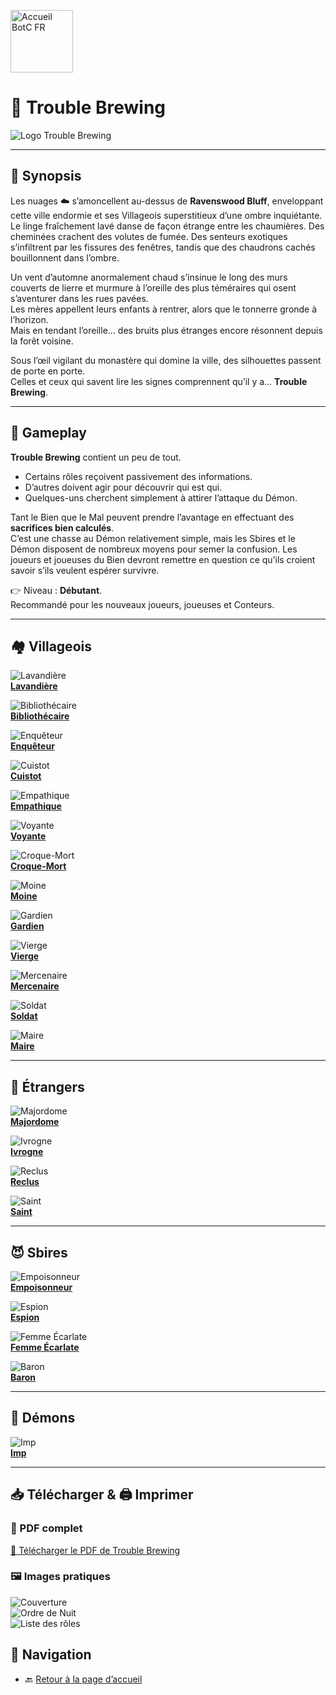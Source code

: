 <p align="left">
  <a href="/botc-fr-bambi/">
    <img src="images/logo.png" alt="Accueil BotC FR" width="100">
  </a>
</p>


<div class="page-tb" markdown="1">

# 🍺 Trouble Brewing

![Logo Trouble Brewing](images/Logo_trouble_brewing.png)

---

## 📖 Synopsis  

Les nuages ☁️ s’amoncellent au-dessus de **Ravenswood Bluff**, enveloppant cette ville endormie et ses Villageois superstitieux d’une ombre inquiétante.  
Le linge fraîchement lavé danse de façon étrange entre les chaumières. Des cheminées crachent des volutes de fumée. Des senteurs exotiques s’infiltrent par les fissures des fenêtres, tandis que des chaudrons cachés bouillonnent dans l’ombre.  

Un vent d’automne anormalement chaud s’insinue le long des murs couverts de lierre et murmure à l’oreille des plus téméraires qui osent s’aventurer dans les rues pavées.  
Les mères appellent leurs enfants à rentrer, alors que le tonnerre gronde à l’horizon.  
Mais en tendant l’oreille… des bruits plus étranges encore résonnent depuis la forêt voisine.  

Sous l’œil vigilant du monastère qui domine la ville, des silhouettes passent de porte en porte.  
Celles et ceux qui savent lire les signes comprennent qu’il y a… **Trouble Brewing**.  

---

## 🎲 Gameplay  

**Trouble Brewing** contient un peu de tout.  
- Certains rôles reçoivent passivement des informations.  
- D’autres doivent agir pour découvrir qui est qui.  
- Quelques-uns cherchent simplement à attirer l’attaque du Démon.  

Tant le Bien que le Mal peuvent prendre l’avantage en effectuant des **sacrifices bien calculés**.  
C’est une chasse au Démon relativement simple, mais les Sbires et le Démon disposent de nombreux moyens pour semer la confusion. Les joueurs et joueuses du Bien devront remettre en question ce qu’ils croient savoir s’ils veulent espérer survivre.  

👉 Niveau : **Débutant**.  
Recommandé pour les nouveaux joueurs, joueuses et Conteurs.  

---

## 🏘️ Villageois  

![Lavandière](images/Icon_washerwoman.png)  
[**Lavandière**](tb_roles/lavandiere.md)  

![Bibliothécaire](images/Icon_librarian.png)  
[**Bibliothécaire**](tb_roles/bibliothecaire.md)  

![Enquêteur](images/Icon_investigator.png)  
[**Enquêteur**](tb_roles/enqueteur.md)  

![Cuistot](images/Icon_chef.png)  
[**Cuistot**](tb_roles/cuistot.md)  

![Empathique](images/Icon_empath.png)  
[**Empathique**](tb_roles/empathique.md)  

![Voyante](images/Icon_fortuneteller.png)  
[**Voyante**](tb_roles/voyante.md)  

![Croque-Mort](images/Icon_undertaker.png)  
[**Croque-Mort**](tb_roles/croquemort.md)  

![Moine](images/Icon_monk.png)  
[**Moine**](tb_roles/moine.md)  

![Gardien](images/Icon_ravenkeeper.png)  
[**Gardien**](tb_roles/gardien.md)  

![Vierge](images/Icon_virgin.png)  
[**Vierge**](tb_roles/vierge.md)  

![Mercenaire](images/Icon_slayer.png)  
[**Mercenaire**](tb_roles/mercenaire.md)  

![Soldat](images/Icon_soldier.png)  
[**Soldat**](tb_roles/soldat.md)  

![Maire](images/Icon_mayor.png)  
[**Maire**](tb_roles/maire.md)  

---

## 🌙 Étrangers  

![Majordome](images/Icon_butler.png)  
[**Majordome**](tb_roles/majordome.md)  

![Ivrogne](images/Icon_drunk-1.png)  
[**Ivrogne**](tb_roles/ivrogne.md)  

![Reclus](images/Icon_recluse-1.png)  
[**Reclus**](tb_roles/reclus.md)  

![Saint](images/Icon_saint.png)  
[**Saint**](tb_roles/saint.md)  

---

## 😈 Sbires  

![Empoisonneur](images/Icon_poisoner.png)  
[**Empoisonneur**](tb_roles/empoisonneur.md)  

![Espion](images/Icon_spy.png)  
[**Espion**](tb_roles/espion.md)  

![Femme Écarlate](images/Icon_scarletwoman.png)  
[**Femme Écarlate**](tb_roles/femmeecarlate.md)  

![Baron](images/Icon_baron.png)  
[**Baron**](tb_roles/baron.md)  

---

## 👹 Démons  

![Imp](images/Icon_imp.png)  
[**Imp**](tb_roles/imp.md)  

---

## 📥 Télécharger & 🖨️ Imprimer

### 📄 PDF complet
[📄 Télécharger le PDF de Trouble Brewing](trouble_brewing.pdf)

### 🖼️ Images pratiques
![Couverture](images/tb-front.png)  
![Ordre de Nuit](images/tb-nuit.png)  
![Liste des rôles](images/tb-roles.png)


## 📂 Navigation  
- 🔙 [Retour à la page d’accueil](README.md)  

</div>
